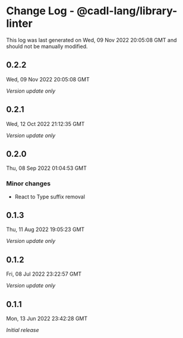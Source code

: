 # Change Log - @cadl-lang/library-linter

This log was last generated on Wed, 09 Nov 2022 20:05:08 GMT and should not be manually modified.

## 0.2.2
Wed, 09 Nov 2022 20:05:08 GMT

_Version update only_

## 0.2.1
Wed, 12 Oct 2022 21:12:35 GMT

_Version update only_

## 0.2.0
Thu, 08 Sep 2022 01:04:53 GMT

### Minor changes

- React to Type suffix removal

## 0.1.3
Thu, 11 Aug 2022 19:05:23 GMT

_Version update only_

## 0.1.2
Fri, 08 Jul 2022 23:22:57 GMT

_Version update only_

## 0.1.1
Mon, 13 Jun 2022 23:42:28 GMT

_Initial release_

